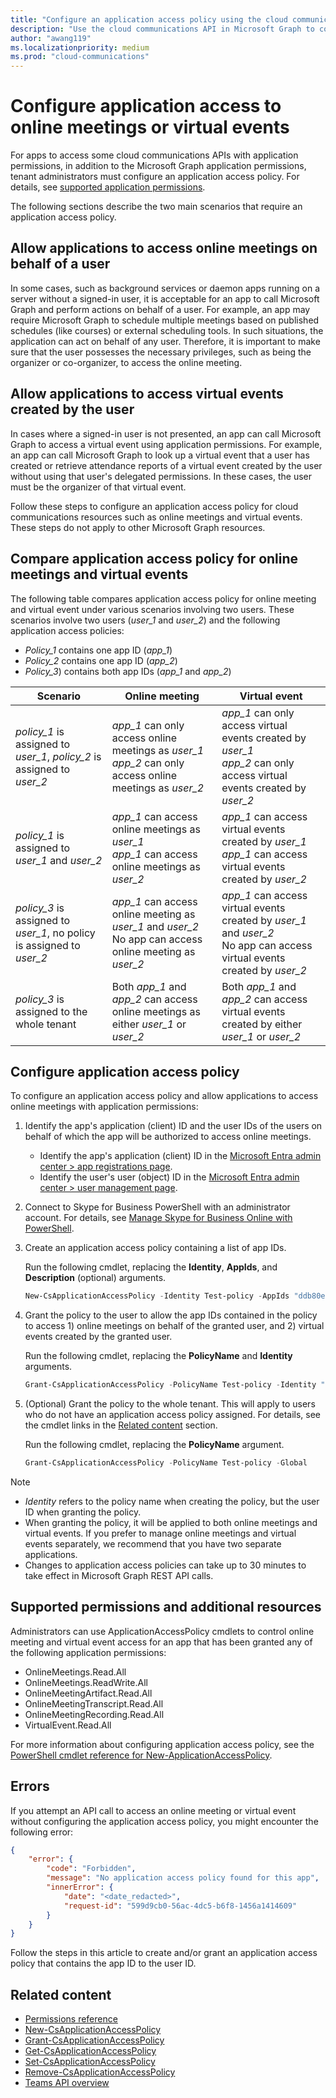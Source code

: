 ```yaml
---
title: "Configure an application access policy using the cloud communications API"
description: "Use the cloud communications API in Microsoft Graph to configure an access policy that allows applications to access cloud communications resources."
author: "awang119"
ms.localizationpriority: medium
ms.prod: "cloud-communications"
---
```


# Configure application access to online meetings or virtual events

For apps to access some cloud communications APIs with application permissions, in addition to the Microsoft Graph application permissions, tenant administrators must configure an application access policy. For details, see [supported application permissions](#supported-permissions-and-additional-resources).

The following sections describe the two main scenarios that require an application access policy.

## Allow applications to access online meetings on behalf of a user

In some cases, such as background services or daemon apps running on a server without a signed-in user, it is acceptable for an app to call Microsoft Graph and perform actions on behalf of a user. For example, an app may require Microsoft Graph to schedule multiple meetings based on published schedules (like courses) or external scheduling tools. In such situations, the application can act on behalf of any user. Therefore, it is important to make sure that the user possesses the necessary privileges, such as being the organizer or co-organizer, to access the online meeting.

## Allow applications to access virtual events created by the user

In cases where a signed-in user is not presented, an app can call Microsoft Graph to access a virtual event using application permissions. For example, an app can call Microsoft Graph to look up a virtual event that a user has created or retrieve attendance reports of a virtual event created by the user without using that user's delegated permissions. In these cases, the user must be the organizer of that virtual event.

Follow these steps to configure an application access policy for cloud communications resources such as online meetings and virtual events. These steps do not apply to other Microsoft Graph resources.

## Compare application access policy for online meetings and virtual events

The following table compares application access policy for online meeting and virtual event under various scenarios involving two users. These scenarios involve two users (_user_1_ and _user_2_) and the following application access policies:

- _Policy_1_ contains one app ID (_app_1_)
- _Policy_2_ contains one app ID (_app_2_)
- _Policy_3_) contains both app IDs (_app_1_ and _app_2_)

| Scenario | Online meeting | Virtual event |
|----------|----------------|---------------|
| _policy_1_ is assigned to _user_1_, _policy_2_ is assigned to _user_2_ | _app_1_ can only access online meetings as _user_1_<br>_app_2_ can only access online meetings as _user_2_ | _app_1_ can only access virtual events created by _user_1_<br>_app_2_ can only access virtual events created by _user_2_ |
| _policy_1_ is assigned to _user_1_ and _user_2_ | _app_1_ can access online meetings as _user_1_<br>_app_1_ can access online meetings as _user_2_ | _app_1_ can access virtual events created by _user_1_<br>_app_1_ can access virtual events created by _user_2_ |
| _policy_3_ is assigned to _user_1_, no policy is assigned to _user_2_ | _app_1_ can access online meeting as _user_1_ and _user_2_<br>No app can access online meeting as _user_2_ | _app_1_ can access virtual events created by _user_1_ and _user_2_<br>No app can access virtual events created by _user_2_ |
| _policy_3_ is assigned to the whole tenant | Both _app_1_ and _app_2_ can access online meetings as either _user_1_ or _user_2_ |  Both _app_1_ and _app_2_ can access virtual events created by either _user_1_ or _user_2_ |

## Configure application access policy

To configure an application access policy and allow applications to access online meetings with application permissions:

1. Identify the app's application (client) ID and the user IDs of the users on behalf of which the app will be authorized to access online meetings.

    - Identify the app's application (client) ID in the [Microsoft Entra admin center > app registrations page](https://entra.microsoft.com/#view/Microsoft_AAD_RegisteredApps/ApplicationsListBlade/).
    - Identify the user's user (object) ID in the [Microsoft Entra admin center > user management page](https://entra.microsoft.com/#blade/Microsoft_AAD_IAM/UsersManagementMenuBlade).

2. Connect to Skype for Business PowerShell with an administrator account. For details, see [Manage Skype for Business Online with PowerShell](/microsoft-365/enterprise/manage-skype-for-business-online-with-microsoft-365-powershell).

3. Create an application access policy containing a list of app IDs.

    Run the following cmdlet, replacing the **Identity**, **AppIds**, and **Description** (optional) arguments.

    ```powershell
    New-CsApplicationAccessPolicy -Identity Test-policy -AppIds "ddb80e06-92f3-4978-bc22-a0eee85e6a9e", "ccb80e06-92f3-4978-bc22-a0eee85e6a9e", "bbb80e06-92f3-4978-bc22-a0eee85e6a9e" -Description "description here"
    ```

4. Grant the policy to the user to allow the app IDs contained in the policy to access  1) online meetings on behalf of the granted user, and 2) virtual events created by the granted user.

   Run the following cmdlet, replacing the **PolicyName** and **Identity** arguments.

   ```powershell
   Grant-CsApplicationAccessPolicy -PolicyName Test-policy -Identity "748d2cbb-3b55-40ed-8c34-2eae5932b22a"
   ```

5. (Optional) Grant the policy to the whole tenant. This will apply to users who do not have an application access policy assigned. For details, see the cmdlet links in the [Related content](#related-content) section.

   Run the following cmdlet, replacing the **PolicyName** argument.

   ```powershell
   Grant-CsApplicationAccessPolicy -PolicyName Test-policy -Global
   ```

> [!NOTE]
>
> - _Identity_ refers to the policy name when creating the policy, but the user ID when granting the policy.
> - When granting the policy, it will be applied to both online meetings and virtual events. If you prefer to manage online meetings and virtual events separately, we recommend that you have two separate applications.
> - Changes to application access policies can take up to 30 minutes to take effect in Microsoft Graph REST API calls.

## Supported permissions and additional resources

Administrators can use ApplicationAccessPolicy cmdlets to control online meeting and virtual event access for an app that has been granted any of the following application permissions:

- OnlineMeetings.Read.All
- OnlineMeetings.ReadWrite.All
- OnlineMeetingArtifact.Read.All
- OnlineMeetingTranscript.Read.All
- OnlineMeetingRecording.Read.All
- VirtualEvent.Read.All

For more information about configuring application access policy, see the [PowerShell cmdlet reference for New-ApplicationAccessPolicy](/powershell/module/skype/new-csapplicationaccesspolicy).

## Errors

If you attempt an API call to access an online meeting or virtual event without configuring the application access policy, you might encounter the following error: 

```json
{
    "error": {
        "code": "Forbidden",
        "message": "No application access policy found for this app",
        "innerError": {
            "date": "<date_redacted>",
            "request-id": "599d9cb0-56ac-4dc5-b6f8-1456a1414609"
        }
    }
}
```

Follow the steps in this article to create and/or grant an application access policy that contains the app ID to the user ID.

## Related content

- [Permissions reference](permissions-reference.md)
- [New-CsApplicationAccessPolicy](/powershell/module/skype/new-csapplicationaccesspolicy)
- [Grant-CsApplicationAccessPolicy](/powershell/module/skype/grant-csapplicationaccesspolicy)
- [Get-CsApplicationAccessPolicy](/powershell/module/skype/get-csapplicationaccesspolicy)
- [Set-CsApplicationAccessPolicy](/powershell/module/skype/set-csapplicationaccesspolicy)
- [Remove-CsApplicationAccessPolicy](/powershell/module/skype/remove-csapplicationaccesspolicy)
- [Teams API overview](teams-concept-overview.md)
